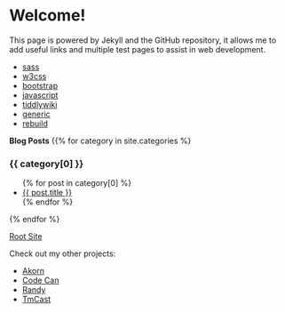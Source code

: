# Welcome!

This page is powered by Jekyll and the GitHub repository, it allows me to add useful links and multiple test pages to assist in web development.
* [sass](https://github.enim.ga/index/html/sass)
* [w3css](https://github.enim.ga/index/html/w3css)
* [bootstrap](https://github.enim.ga/index/html/bootstrap)
* [javascript](https://github.enim.ga/index/html/javascript)
* [tiddlywiki](https://github.enim.ga/index/html/tiddlywiki)
* [generic](https://github.enim.ga/index/html/test)
* [rebuild](https://github.enim.ga/index/html/rebuild)


**Blog Posts**
{{% for category in site.categories %}
  <h3>{{ category[0] }}</h3>
  <ul>
    {% for post in category[0] %}
      <li><a href="{{ post.url }}">{{ post.title }}</a></li>
    {% endfor %}
  </ul>
{% endfor %}

[Root Site](https://github.enim.ga/)

Check out my other projects:
* [Akorn](https://github.enim.ga/akorn)
* [Code Can](https://github.enim.ga/code-can)
* [Randy](https://github.enim.ga/randy)
* [TmCast](https://github.enim.ga/tmcast)
